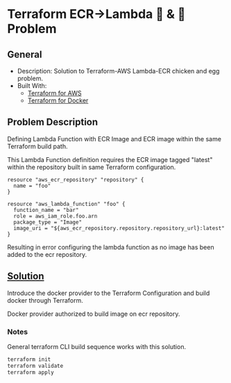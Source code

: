 # Terraform ECR->Lambda 🐔 & 🥚 Problem

## General

* Description: Solution to Terraform-AWS Lambda-ECR chicken and egg problem.
* Built With:
  * [Terraform for AWS](https://registry.terraform.io/providers/hashicorp/aws/latest/docs)
  * [Terraform for Docker](https://registry.terraform.io/providers/kreuzwerker/docker/latest/docs)

## Problem Description

Defining Lambda Function with ECR Image and ECR image within the same Terraform build path.

This Lambda Function definition requires the ECR image tagged "latest" within the repository built in same Terraform configuration.

```hcl
resource "aws_ecr_repository" "repository" {
  name = "foo"
}

resource "aws_lambda_function" "foo" {
  function_name = "bar"
  role = aws_iam_role.foo.arn
  package_type = "Image"
  image_uri = "${aws_ecr_repository.repository.repository_url}:latest"
}
```

Resulting in error configuring the lambda function as no image has been added to the ecr repository.

## [Solution](solution/)

Introduce the docker provider to the Terraform Configuration and build docker through Terraform.

Docker provider authorized to build image on ecr repository.

### Notes

General terraform CLI build sequence works with this solution.

  ```bash
  terraform init
  terraform validate
  terraform apply
  ```
